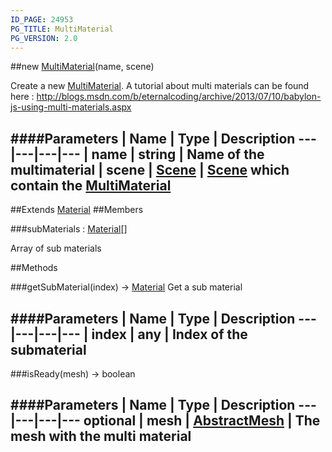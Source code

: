 ```yaml
---
ID_PAGE: 24953
PG_TITLE: MultiMaterial
PG_VERSION: 2.0
---
```

##new [MultiMaterial](/classes/MultiMaterial)(name, scene)



Create a new [MultiMaterial](/classes/MultiMaterial).
A tutorial about multi materials can be found here : http://blogs.msdn.com/b/eternalcoding/archive/2013/07/10/babylon-js-using-multi-materials.aspx




####Parameters
 | Name | Type | Description
---|---|---|---
 | name | string | Name of the multimaterial
 | scene | [Scene](/classes/Scene) | [Scene](/classes/Scene) which contain the [MultiMaterial](/classes/MultiMaterial)
---

##Extends [Material](/classes/Material)
##Members

###subMaterials : [Material](/classes/Material)[]




Array of sub materials











##Methods

###getSubMaterial(index) &rarr; [Material](/classes/Material)
Get a sub material





####Parameters
 | Name | Type | Description
---|---|---|---
 | index | any | Index of the submaterial
---

###isReady(mesh) &rarr; boolean

####Parameters
 | Name | Type | Description
---|---|---|---
optional | mesh | [AbstractMesh](/classes/AbstractMesh) | The mesh with the multi material
---
